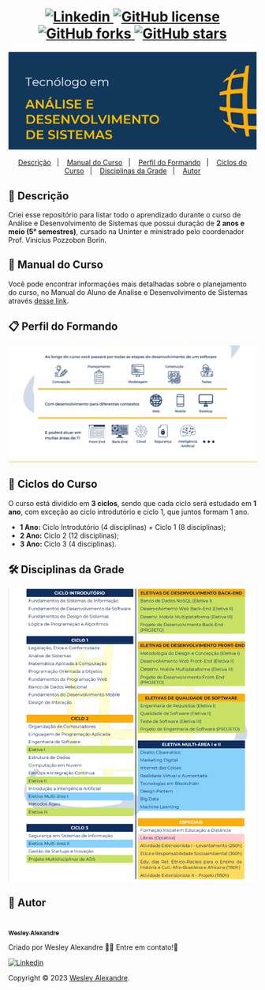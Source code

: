 <h1 align="center">
  <a href="https://www.linkedin.com/in/wesley-alexandre-393044240/">
    <img alt="Linkedin" src="https://img.shields.io/badge/-Wesley%20Alexandre-29B6D1?label=Linkedin&logo=linkedin&style=flat-square">
  </a>
  <a href="https://github.com/nagatingg/nlw05_plantmanager/blob/main/.github/LICENSE.txt">
    <img alt="GitHub license" src="https://img.shields.io/github/license/nagatingg/nlw05_plantmanager?logo=mint&style=flat-square">
  </a>
  <a href="https://github.com/nagatingg/nlw05_plantmanager/network">
    <img alt="GitHub forks" src="https://img.shields.io/github/forks/nagatingg/nlw05_plantmanager?color=29B6D1&style=flat-square">
  </a>
  <a href="https://github.com/nagatingg/nlw05_plantmanager/stargazers">
    <img alt="GitHub stars" src="https://img.shields.io/github/stars/nagatingg/nlw05_plantmanager?color=29B6D1&style=flat-square">
  </a>
</h1>
<img src="/assets/ads.png" />
<p align="center">
  <a href="#page_facing_up-descrição">Descrição</a>&nbsp;&nbsp;&nbsp;|&nbsp;&nbsp;&nbsp;
  <a href="#closed_book-manual-do-curso">Manual do Curso</a>&nbsp;&nbsp;&nbsp;|&nbsp;&nbsp;&nbsp;
  <a href="#clipboard-perfil-do-formando">Perfil do Formando</a>&nbsp;&nbsp;&nbsp;|&nbsp;&nbsp;&nbsp;
  <a href="#dart-ciclos-do-curso">Ciclos do Curso</a>&nbsp;&nbsp;&nbsp;|&nbsp;&nbsp;&nbsp;
  <a href="#-disciplinas-da-grade">Disciplinas da Grade</a>&nbsp;&nbsp;&nbsp;|&nbsp;&nbsp;&nbsp;
  <a href="#man-Autor">Autor</a>
</p>

## :page_facing_up: Descrição
Criei esse repositório para listar todo o aprendizado durante o curso de Análise e Desenvolvimento de Sistemas que possui duração de <b>2 anos e meio (5° semestres)</b>, cursado na Uninter e ministrado pelo coordenador Prof. Vinicius Pozzobon Borin.

## :closed_book: Manual do Curso
Você pode encontrar informações mais detalhadas sobre o planejamento do curso, no Manual do Aluno de Analise e Desenvolvimento de Sistemas através <a href="/pdf/Manual_do_Aluno_Analise_e_Desenvolvimento_de_Sistemas.pdf">desse link<a>.

## :clipboard: Perfil do Formando
<img src="/assets/manual_do_curso.jpg" />

## :dart: Ciclos do Curso
  O curso está dividido em <b>3 ciclos</b>, sendo que cada ciclo será estudado em <b>1 ano</b>, com exceção ao ciclo introdutório e ciclo 1, que juntos formam 1 ano.
  - <b>1 Ano:</b> Ciclo Introdutório (4 disciplinas) + Ciclo 1 (8 disciplinas);
  - <b>2 Ano:</b> Ciclo 2 (12 disciplinas);
  - <b>3 Ano:</b> Ciclo 3 (4 disciplinas).


## 🛠 Disciplinas da Grade
  <img src="/assets/grade1.png" />

## :man: Autor

<a href="https://github.com/nagatingg">
 <img src="https://avatars.githubusercontent.com/u/103395674?v=4" width="70px;" alt=""/>
 <br />
 <sub><b>Wesley Alexandre</b></sub>
</a>


Criado por Wesley Alexandre :wave::wave: Entre em contato!🚀

<a href="https://www.linkedin.com/in/wesley-alexandre-393044240/">
  <img alt="Linkedin" src="https://img.shields.io/badge/-Wesley%20Alexandre-29B6D1?label=Linkedin&logo=linkedin&style=flat-square">
</a>

Copyright © 2023 [Wesley Alexandre](https://github.com/wesleyarm).<br />
